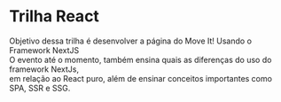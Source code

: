<h1>Trilha React</h1>
Objetivo dessa trilha é desenvolver a página do Move It! Usando o Framework NextJS
<br> O evento até o momento, também ensina quais as diferenças do uso do framework NextJs, 
<br> em relação ao React puro, além de ensinar conceitos importantes como SPA, SSR e SSG.